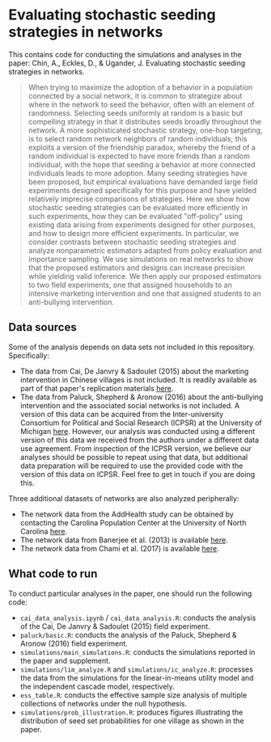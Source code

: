 # Evaluating stochastic seeding strategies in networks

This contains code for conducting the simulations and analyses in the paper:
Chin, A., Eckles, D., &amp; Ugander, J. Evaluating stochastic seeding strategies in networks.
> When trying to maximize the adoption of a behavior in a population connected by a social network, it is common to strategize about where in the network to seed the behavior, often with an element of randomness. Selecting seeds uniformly at random is a basic but compelling strategy in that it distributes seeds broadly throughout the network. A more sophisticated stochastic strategy, one-hop targeting, is to select random network neighbors of random individuals; this exploits a version of the friendship paradox, whereby the friend of a random individual is expected to have more friends than a random individual, with the hope that seeding a behavior at more connected individuals leads to more adoption. Many seeding strategies have been proposed, but empirical evaluations have demanded large field experiments designed specifically for this purpose and have yielded relatively imprecise comparisons of strategies. Here we show how stochastic seeding strategies can be evaluated more efficiently in such experiments, how they can be evaluated "off-policy" using existing data arising from experiments designed for other purposes, and how to design more efficient experiments. In particular, we consider contrasts between stochastic seeding strategies and analyze nonparametric estimators adapted from policy evaluation and importance sampling. We use simulations on real networks to show that the proposed estimators and designs can increase precision while yielding valid inference. We then apply our proposed estimators to two field experiments, one that assigned households to an intensive marketing intervention and one that assigned students to an anti-bullying intervention.  

## Data sources
Some of the analysis depends on data sets not included in this repository. Specifically:
- The data from Cai, De Janvry &amp; Sadoulet (2015) about the marketing intervention in Chinese villages is not included. It is readily available as part of that paper's replication materials [here](http://doi.org/10.3886/E113593V1). 
- The data from Paluck, Shepherd &amp; Aronow (2016) about the anti-bullying intervention and the associated social networks is not included. A version of this data can be acquired from the Inter-university Consortium for Political and Social Research (ICPSR) at the University of Michigan [here](https://www.icpsr.umich.edu/web/civicleads/studies/37070/). However, our analysis was conducted using a different version of this data we received from the authors under a different data use agreement. From inspection of the ICPSR version, we believe our analyses should be possible to repeat using that data, but additional data preparation will be required to use the provided code with the version of this data on ICPSR. Feel free to get in touch if you are doing this.

Three additional datasets of networks are also analyzed peripherally:
- The network data from the AddHealth study can be obtained by contacting the Carolina Population Center at the University of North Carolina [here](https://www.cpc.unc.edu/).
- The network data from Banerjee et al. (2013) is available [here](https://web.stanford.edu/~jacksonm/Data.html).
- The network data from Chami et al. (2017) is available [here](https://www.repository.cam.ac.uk/handle/1810/270256).



## What code to run
To conduct particular analyses in the paper, one should run the following code:
- `cai_data_analysis.ipynb` / `cai_data_analysis.R`: conducts the analysis of the Cai, De Janvry &amp; Sadoulet (2015) field experiment.
- `paluck/basic.R`: conducts the analysis of the Paluck, Shepherd &amp; Aronow (2016) field experiment.
- `simulations/main_simulations.R`: conducts the simulations reported in the paper and supplement.
- `simulations/lim_analyze.R` and `simulations/ic_analyze.R`: processes the data from the simulations for the linear-in-means utility model and the independent cascade model, respectively.
- `ess_table.R`: conducts the effective sample size analysis of multiple collections of networks under the null hypothesis.
- `simulations/prob_illustration.R`: produces figures illustrating the distribution of seed set probabilities for one village as shown in the paper.
